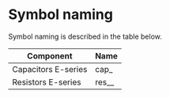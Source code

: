 # Symbol naming

Symbol naming is described in the table below.

| Component           | Name                                                  |
|---------------------|-------------------------------------------------------|
| Capacitors E-series | cap_<capacity>_<voltage>_<tolerance>_<type>_<package> |
| Resistors E-series  | res_<resistance>_<tolerance>_<power>_<package>        |
